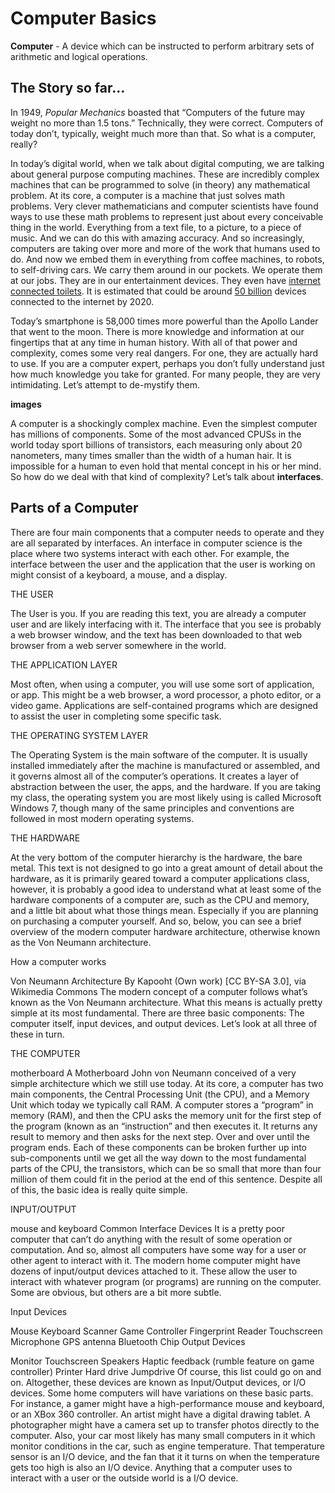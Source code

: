 # Computer Basics

**Computer** - A device which can be instructed to perform arbitrary sets of arithmetic and logical operations.

## The Story so far…

In 1949, *Popular Mechanics* boasted that “Computers of the future may weight no more than 1.5 tons.” Technically, they were correct. Computers of today don’t, typically, weight much more than that. So what is a computer, really?

In today’s digital world, when we talk about digital computing, we are talking about general purpose computing machines. These are incredibly complex machines that can be programmed to solve (in theory) any mathematical problem. At its core, a computer is a machine that just solves math problems. Very clever mathematicians and computer scientists have found ways to use these math problems to represent just about every conceivable thing in the world. Everything from a text file, to a picture, to a piece of music. And we can do this with amazing accuracy. And so increasingly, computers are taking over more and more of the work that humans used to do. And now we embed them in everything from coffee machines, to robots, to self-driving cars. We carry them around in our pockets. We operate them at our jobs. They are in our entertainment devices. They even have [internet connected toilets](http://www.wired.com/insights/2014/04/toilet-role-internet-things/). It is estimated that could be around [50 billion](http://www.statista.com/statistics/471264/iot-number-of-connected-devices-worldwide/) devices connected to the internet by 2020.

Today’s smartphone is 58,000 times more powerful than the Apollo Lander that went to the moon. There is more knowledge and information at our fingertips that at any time in human history. With all of that power and complexity, comes some very real dangers. For one, they are actually hard to use. If you are a computer expert, perhaps you don’t fully understand just how much knowledge you take for granted. For many people, they are very intimidating. Let’s attempt to de-mystify them.

**images**

A computer is a shockingly complex machine. Even the simplest computer has millions of components. Some of the most advanced CPUSs in the world today sport billions of transistors, each measuring only about 20 nanometers, many times smaller than the width of a human hair. It is impossible for a human to even hold that mental concept in his or her mind. So how do we deal with that kind of complexity? Let’s talk about **interfaces**.

## Parts of a Computer

There are four main components that a computer needs to operate and they are all separated by interfaces. An interface in computer science is the place where two systems interact with each other. For example, the interface between the user and the application that the user is working on might consist of a keyboard, a mouse, and a display.

THE USER

The User is you. If you are reading this text, you are already a computer user and are likely interfacing with it. The interface that you see is probably a web browser window, and the text has been downloaded to that web browser from a web server somewhere in the world.

THE APPLICATION LAYER

Most often, when using a computer, you will use some sort of application, or app. This might be a web browser, a word processor, a photo editor, or a video game. Applications are self-contained programs which are designed to assist the user in completing some specific task.

THE OPERATING SYSTEM LAYER

The Operating System is the main software of the computer. It is usually installed immediately after the machine is manufactured or assembled, and it governs almost all of the computer’s operations. It creates a layer of abstraction between the user, the apps, and the hardware. If you are taking my class, the operating system you are most likely using is called Microsoft Windows 7, though many of the same principles and conventions are followed in most modern operating systems.

THE HARDWARE

At the very bottom of the computer hierarchy is the hardware, the bare metal. This text is not designed to go into a great amount of detail about the hardware, as it is primarily geared toward a computer applications class, however, it is probably a good idea to understand what at least some of the hardware components of a computer are, such as the CPU and memory, and a little bit about what those things mean. Especially if you are planning on purchasing a computer yourself. And so, below, you can see a brief overview of the modern computer hardware architecture, otherwise known as the Von Neumann architecture.

How a computer works

Von Neumann Architecture
By Kapooht (Own work) [CC BY-SA 3.0], via Wikimedia Commons
The modern concept of a computer follows what’s known as the Von Neumann architecture. What this means is actually pretty simple at its most fundamental. There are three basic components: The computer itself, input devices, and output devices. Let’s look at all three of these in turn.

THE COMPUTER

motherboard
A Motherboard
John von Neumann conceived of a very simple architecture which we still use today. At its core, a computer has two main components, the Central Processing Unit (the CPU), and a Memory Unit which today we typically call RAM. A computer stores a “program” in memory (RAM), and then the CPU asks the memory unit for the first step of the program (known as an “instruction” and then executes it. It returns any result to memory and then asks for the next step. Over and over until the program ends. Each of these components can be broken further up into sub-components until we get all the way down to the most fundamental parts of the CPU, the transistors, which can be so small that more than four million of them could fit in the period at the end of this sentence. Despite all of this, the basic idea is really quite simple.

INPUT/OUTPUT

mouse and keyboard
Common Interface Devices
It is a pretty poor computer that can’t do anything with the result of some operation or computation. And so, almost all computers have some way for a user or other agent to interact with it. The modern home computer might have dozens of input/output devices attached to it. These allow the user to interact with whatever program (or programs) are running on the computer. Some are obvious, but others are a bit more subtle.

Input Devices

Mouse
Keyboard
Scanner
Game Controller
Fingerprint Reader
Touchscreen
Microphone
GPS antenna
Bluetooth Chip
Output Devices

Monitor
Touchscreen
Speakers
Haptic feedback (rumble feature on game controller)
Printer
Hard drive
Jumpdrive
Of course, this list could go on and on. Altogether, these devices are known as Input/Output devices, or I/O devices. Some home computers will have variations on these basic parts. For instance, a gamer might have a high-performance mouse and keyboard, or an XBox 360 controller. An artist might have a digital drawing tablet. A photographer might have a camera set up to transfer photos directly to the computer. Also, your car most likely has many small computers in it which monitor conditions in the car, such as engine temperature. That temperature sensor is an I/O device, and the fan that it it turns on when the temperature gets too high is also an I/O device. Anything that a computer uses to interact with a user or the outside world is a I/O device.

